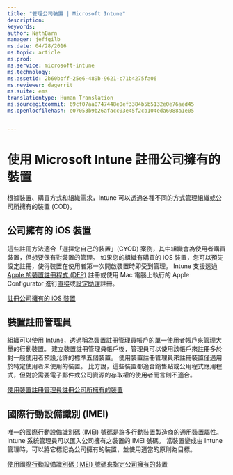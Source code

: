 ```yaml
---
title: "管理公司裝置 | Microsoft Intune"
description: 
keywords: 
author: NathBarn
manager: jeffgilb
ms.date: 04/28/2016
ms.topic: article
ms.prod: 
ms.service: microsoft-intune
ms.technology: 
ms.assetid: 2b60bbff-25e6-489b-9621-c71b4275fa06
ms.reviewer: dagerrit
ms.suite: ems
translationtype: Human Translation
ms.sourcegitcommit: 69cf07aa0747448e0ef3384b5b5132e0e76aed45
ms.openlocfilehash: e07053b9b26afacc03e45f2cb104eda6088a1e05


---
```


# 使用 Microsoft Intune 註冊公司擁有的裝置
根據裝置、購買方式和組織需求，Intune 可以透過各種不同的方式管理組織或公司所擁有的裝置 (COD)。

## 公司擁有的 iOS 裝置
這些註冊方法適合「選擇您自己的裝置」(CYOD) 案例，其中組織會為使用者購買裝置，但想要保有對裝置的管理。 如果您的組織有購買的 iOS 裝置，您可以預先設定註冊，使得裝置在使用者第一次開啟裝置時即受到管理。 Intune 支援透過 [Apple 的裝置註冊程式 (DEP)](ios-device-enrollment-program-in-microsoft-intune.md) 註冊或使用 Mac 電腦上執行的 Apple Configurator 進行[直接](ios-direct-enrollment-in-microsoft-intune.md)或[設定助理](ios-setup-assistant-enrollment-in-microsoft-intune.md)註冊。

[註冊公司擁有的 iOS 裝置](enroll-corporate-owned-ios-devices-in-microsoft-intune.md)

## 裝置註冊管理員
組織可以使用 Intune，透過稱為裝置註冊管理員帳戶的單一使用者帳戶來管理大量的行動裝置。 建立裝置註冊管理員帳戶後，管理員可以使用該帳戶來註冊多於對一般使用者預設允許的標準五個裝置。 使用裝置註冊管理員來註冊裝置僅適用於特定使用者未使用的裝置。 比方說，這些裝置都適合銷售點或公用程式應用程式，但對於需要電子郵件或公司資源的存取權的使用者而言則不適合。

[使用裝置註冊管理員註冊公司所擁有的裝置](enroll-corporate-owned-devices-with-the-device-enrollment-manager-in-microsoft-intune.md)

## 國際行動設備識別 (IMEI)
唯一的國際行動設備識別碼 (IMEI) 號碼是許多行動裝置製造商的通用裝置屬性。 Intune 系統管理員可以匯入公司擁有之裝置的 IMEI 號碼。 當裝置變成由 Intune 管理時，可以將它標記為公司擁有的裝置，並使用適當的原則為目標。

[使用國際行動設備識別碼 (IMEI) 號碼來指定公司擁有的裝置](specify-corporate-owned-devices-with-international-mobile-equipment-identity-imei-numbers.md)



<!--HONumber=Jun16_HO5-->


